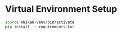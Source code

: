 # Virtual Environment Setup

```bash
source ANIkan-venv/bin/activate
pip install -r requirements.txt